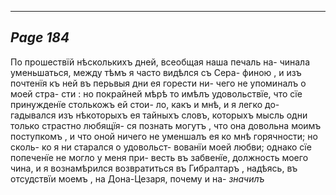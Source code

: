 

---
*Page 184*
---

По прошествїй нѣсколькихъ дней, всеобщая наша печаль на- чинала уменьшаться, между тѣмъ я часто видѣлся cъ Сера- финою , и изъ почтенїя къ ней въ перьвыя дни ея горести ни- чего не упоминалъ о моей стра- сти : но покрайней мѣрѣ то имѣлъ удовольствїе, что сїе принужденїе столькожъ ей стои- ло, какъ и мнѣ, и я легко до- гадывался изъ нѣкоторыхъ ея тайныхъ cловъ, которыхъ мысль одни только страстно любящїя- ся познать могутъ , что она довольна моимъ поступкомъ , и что оной ничего не уменшалъ ея ко мнѣ горячности; но сколь- ко я ни старался о удовольст- вованїи моей любви; однако сїе попеченїе не могло у меня при- весть въ забвенїе, должность моего чина, и я вознамѣрился возвратиться въ Гибралтаръ , надѣясь, въ отсудствїи моемъ , на Дона-Цезаря, почему и на-
*значилъ*
